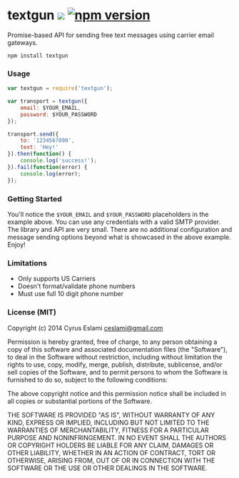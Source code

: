 # textgun [![](https://api.travis-ci.org/ceslami/textgun.svg)](https://travis-ci.org/ceslami/textgun) [![npm version](https://badge.fury.io/js/textgun.svg)](http://badge.fury.io/js/textgun)

Promise-based API for sending free text messages using carrier email gateways.

``npm install textgun``

### Usage

```javascript
var textgun = require('textgun');

var transport = textgun({
    email: $YOUR_EMAIL,
    password: $YOUR_PASSWORD
});

transport.send({
    to: '1234567890',
    text: 'Hey!'
}).then(function() {
    console.log('success!');
}).fail(function(error) {
    console.log(error);
});
```

### Getting Started

You'll notice the `$YOUR_EMAIL` and `$YOUR_PASSWORD` placeholders in the example above. You can use any credentials with a valid SMTP provider. The library and API are very small. There are no additional configuration and message sending options beyond what is showcased in the above example. Enjoy!

### Limitations

- Only supports US Carriers
- Doesn't format/validate phone numbers
- Must use full 10 digit phone number

### License (MIT)

Copyright (c) 2014 Cyrus Eslami <ceslami@gmail.com>

Permission is hereby granted, free of charge, to any person obtaining
a copy of this software and associated documentation files (the
"Software"), to deal in the Software without restriction, including
without limitation the rights to use, copy, modify, merge, publish,
distribute, sublicense, and/or sell copies of the Software, and to
permit persons to whom the Software is furnished to do so, subject to
the following conditions:

The above copyright notice and this permission notice shall be
included in all copies or substantial portions of the Software.

THE SOFTWARE IS PROVIDED "AS IS", WITHOUT WARRANTY OF ANY KIND,
EXPRESS OR IMPLIED, INCLUDING BUT NOT LIMITED TO THE WARRANTIES OF
MERCHANTABILITY, FITNESS FOR A PARTICULAR PURPOSE AND
NONINFRINGEMENT. IN NO EVENT SHALL THE AUTHORS OR COPYRIGHT HOLDERS BE
LIABLE FOR ANY CLAIM, DAMAGES OR OTHER LIABILITY, WHETHER IN AN ACTION
OF CONTRACT, TORT OR OTHERWISE, ARISING FROM, OUT OF OR IN CONNECTION
WITH THE SOFTWARE OR THE USE OR OTHER DEALINGS IN THE SOFTWARE.
